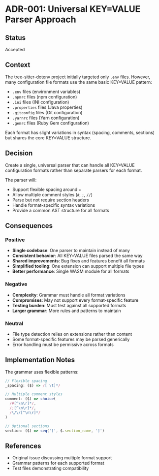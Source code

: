 # ADR-001: Universal KEY=VALUE Parser Approach

## Status
Accepted

## Context
The tree-sitter-dotenv project initially targeted only `.env` files. However, many configuration file formats use the same basic KEY=VALUE pattern:
- `.env` files (environment variables)
- `.npmrc` files (npm configuration)
- `.ini` files (INI configuration)
- `.properties` files (Java properties)
- `.gitconfig` files (Git configuration)
- `.yarnrc` files (Yarn configuration)
- `.gemrc` files (Ruby Gem configuration)

Each format has slight variations in syntax (spacing, comments, sections) but shares the core KEY=VALUE structure.

## Decision
Create a single, universal parser that can handle all KEY=VALUE configuration formats rather than separate parsers for each format.

The parser will:
- Support flexible spacing around `=`
- Allow multiple comment styles (`#`, `;`, `//`)
- Parse but not require section headers
- Handle format-specific syntax variations
- Provide a common AST structure for all formats

## Consequences

### Positive
- **Single codebase**: One parser to maintain instead of many
- **Consistent behavior**: All KEY=VALUE files parsed the same way
- **Shared improvements**: Bug fixes and features benefit all formats
- **Simplified tooling**: One extension can support multiple file types
- **Better performance**: Single WASM module for all formats

### Negative
- **Complexity**: Grammar must handle all format variations
- **Compromises**: May not support every format-specific feature
- **Testing burden**: Must test against all supported formats
- **Larger grammar**: More rules and patterns to maintain

### Neutral
- File type detection relies on extensions rather than content
- Some format-specific features may be parsed generically
- Error handling must be permissive across formats

## Implementation Notes
The grammar uses flexible patterns:
```javascript
// Flexible spacing
_spacing: ($) => /[ \t]*/

// Multiple comment styles
comment: ($) => choice(
  /#[^\n\r]*/,
  /;[^\n\r]*/,
  /\/\/[^\n\r]*/
)

// Optional sections
section: ($) => seq('[', $.section_name, ']')
```

## References
- Original issue discussing multiple format support
- Grammar patterns for each supported format
- Test files demonstrating compatibility